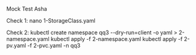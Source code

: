 Mock Test Asha

Check 1:
nano 1-StorageClass.yaml

Check 2: 
kubectl create namespace qq3 --dry-run=client -o yaml > 2-namespace.yaml
kubectl apply -f 2-namespace.yaml
kubectl apply -f 2-pv.yaml -f 2-pvc.yaml -n qq3

